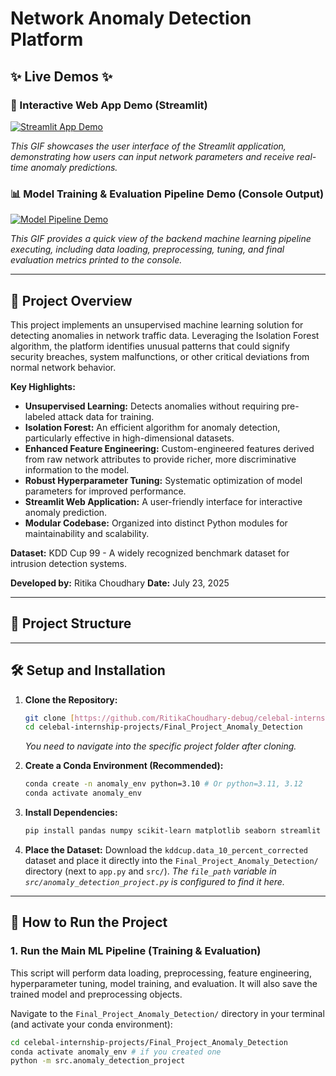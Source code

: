# Network Anomaly Detection Platform

## ✨ Live Demos ✨

### 🚀 Interactive Web App Demo (Streamlit)

[![Streamlit App Demo](https://github.com/RitikaChoudhary-debug/celebal-internship-projects/raw/main/celebal-internship-projects/Final_Project_Anomaly_Detection/App_Demo.gif)](https://github.com/RitikaChoudhary-debug/celebal-internship-projects/raw/main/celebal-internship-projects/Final_Project_Anomaly_Detection/App_Demo.gif)

_This GIF showcases the user interface of the Streamlit application, demonstrating how users can input network parameters and receive real-time anomaly predictions._

### 📊 Model Training & Evaluation Pipeline Demo (Console Output)

[![Model Pipeline Demo](https://github.com/RitikaChoudhary-debug/celebal-internship-projects/raw/main/celebal-internship-projects/Final_Project_Anomaly_Detection/Model_demo.gif)](https://github.com/RitikaChoudhary-debug/celebal-internship-projects/raw/main/celebal-internship-projects/Final_Project_Anomaly_Detection/Model_demo.gif)

_This GIF provides a quick view of the backend machine learning pipeline executing, including data loading, preprocessing, tuning, and final evaluation metrics printed to the console._

---

## 🚀 Project Overview

This project implements an unsupervised machine learning solution for detecting anomalies in network traffic data. Leveraging the Isolation Forest algorithm, the platform identifies unusual patterns that could signify security breaches, system malfunctions, or other critical deviations from normal network behavior.

**Key Highlights:**
* **Unsupervised Learning:** Detects anomalies without requiring pre-labeled attack data for training.
* **Isolation Forest:** An efficient algorithm for anomaly detection, particularly effective in high-dimensional datasets.
* **Enhanced Feature Engineering:** Custom-engineered features derived from raw network attributes to provide richer, more discriminative information to the model.
* **Robust Hyperparameter Tuning:** Systematic optimization of model parameters for improved performance.
* **Streamlit Web Application:** A user-friendly interface for interactive anomaly prediction.
* **Modular Codebase:** Organized into distinct Python modules for maintainability and scalability.

**Dataset:** KDD Cup 99 - A widely recognized benchmark dataset for intrusion detection systems.

**Developed by:** Ritika Choudhary
**Date:** July 23, 2025

---

## 📂 Project Structure

---

## 🛠️ Setup and Installation

1.  **Clone the Repository:**
    ```bash
    git clone [https://github.com/RitikaChoudhary-debug/celebal-internship-projects.git](https://github.com/RitikaChoudhary-debug/celebal-internship-projects.git)
    cd celebal-internship-projects/Final_Project_Anomaly_Detection
    ```
    _You need to navigate into the specific project folder after cloning._

2.  **Create a Conda Environment (Recommended):**
    ```bash
    conda create -n anomaly_env python=3.10 # Or python=3.11, 3.12
    conda activate anomaly_env
    ```
3.  **Install Dependencies:**
    ```bash
    pip install pandas numpy scikit-learn matplotlib seaborn streamlit
    ```
4.  **Place the Dataset:**
    Download the `kddcup.data_10_percent_corrected` dataset and place it directly into the `Final_Project_Anomaly_Detection/` directory (next to `app.py` and `src/`).
    _The `file_path` variable in `src/anomaly_detection_project.py` is configured to find it here._

---

## 🚀 How to Run the Project

### 1. Run the Main ML Pipeline (Training & Evaluation)

This script will perform data loading, preprocessing, feature engineering, hyperparameter tuning, model training, and evaluation. It will also save the trained model and preprocessing objects.

Navigate to the `Final_Project_Anomaly_Detection/` directory in your terminal (and activate your conda environment):

```bash
cd celebal-internship-projects/Final_Project_Anomaly_Detection
conda activate anomaly_env # if you created one
python -m src.anomaly_detection_project
